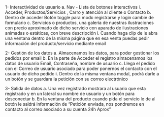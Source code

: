 1- Interactividad de usuario
a. Nav - Lista de botones interactivos
i. Acceder, Productos/Servicios , Carro y atención al cliente o Contacto
b. Dentro de acceder Botón toggle para modo registrarse y login cambie de formulario
c. Servicios o productos, una galería de nuestras ilustraciones con precio aproximado de dicho
servicio con aparado de ilustraciones animadas o estáticas, con breve descripción
i. Cuando haga clip de le abra una ventana dentro de la misma página que en esa
venta puedas pedir información del producto/servicio mediante email

2- Gestión de los datos
a. Almacenamos los datos, para poder gestionar los pedidos por email
b. En la parte de Acceder el registro almacenamos los datos de usuario Email, Contraseña,
nombre de usuario
c. Llega el pedido con el Correo de usuario asociado para poder ponernos el contacto con el
usuario de dicho pedido
i. Dentro de la misma ventana modal, podrá darle a un botón y se guardara la petición
con su correo electrónico

3- Salida de datos
a. Una vez registrado mostrara al usuario que esta registrado y en un lateral su nombre de
usuario y un botón para desconectar
b. En la ventana del producto cuando pida el servicio le de al botón le saldrá información de
“Petición enviada, nos pondremos en contacto al correo asociado a su cuenta 24h Aprox”